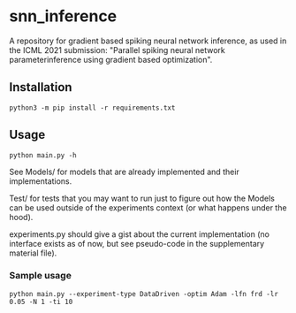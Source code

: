 # snn_inference

A repository for gradient based spiking neural network inference, as used in the ICML 2021 submission: "Parallel spiking neural network parameterinference using gradient based optimization".

## Installation

`python3 -m pip install -r requirements.txt`

## Usage
`python main.py -h`

See Models/ for models that are already implemented and their implementations.

Test/ for tests that you may want to run just to figure out how the Models can be used outside of the experiments context (or what happens under the hood).

experiments.py should give a gist about the current implementation (no interface exists as of now, but see pseudo-code in the supplementary material file).

### Sample usage
```
python main.py --experiment-type DataDriven -optim Adam -lfn frd -lr 0.05 -N 1 -ti 10
```
